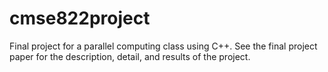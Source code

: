 # cmse822project
Final project for a parallel computing class using C++. See the final project paper for the description, detail, and results of the project.
